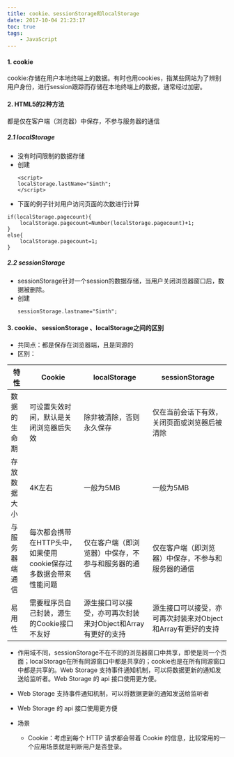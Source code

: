 ```yaml
---
title: cookie、sessionStorage和localStorage
date: 2017-10-04 21:23:17
toc: true
tags:
    - JavaScript
---
```

#### 1. cookie
cookie:存储在用户本地终端上的数据。有时也用cookies，指某些网站为了辨别用户身份，进行session跟踪而存储在本地终端上的数据，通常经过加密。

#### 2. HTML5的2种方法
都是仅在客户端（浏览器）中保存，不参与服务器的通信
<!--more-->

##### 2.1 localStorage
- 没有时间限制的数据存储
- 创建
    ```
    <script>
    localStorage.lastName="Simth";
    </script>
    ```
- 下面的例子针对用户访问页面的次数进行计算
```
if(localStorage.pagecount){
    localStorage.pagecount=Number(localStorage.pagecount)+1;
}
else{
    localStorage.pagecount=1;
}
```

##### 2.2 sessionStorage
- sessionStorage针对一个session的数据存储，当用户关闭浏览器窗口后，数据被删除。
- 创建
    ```
    sessionStorage.lastname="Simth";
    ```

#### 3. cookie、 sessionStorage 、localStorage之间的区别
- 共同点：都是保存在浏览器端，且是同源的
- 区别：

特性 | Cookie | localStorage | sessionStorage
---|---|---|---
数据的生命期 | 可设置失效时间，默认是关闭浏览器后失效 | 除非被清除，否则永久保存 | 	仅在当前会话下有效，关闭页面或浏览器后被清除
存放数据大小 | 4K左右 | 一般为5MB | 一般为5MB
与服务器端通信 | 每次都会携带在HTTP头中，如果使用cookie保存过多数据会带来性能问题 | 仅在客户端（即浏览器）中保存，不参与和服务器的通信 | 仅在客户端（即浏览器）中保存，不参与和服务器的通信
易用性 | 需要程序员自己封装，源生的Cookie接口不友好 | 源生接口可以接受，亦可再次封装来对Object和Array有更好的支持 | 源生接口可以接受，亦可再次封装来对Object和Array有更好的支持

- 作用域不同，sessionStorage不在不同的浏览器窗口中共享，即使是同一个页面；localStorage在所有同源窗口中都是共享的；cookie也是在所有同源窗口中都是共享的。Web Storage 支持事件通知机制，可以将数据更新的通知发送给监听者。Web Storage 的 api 接口使用更方便。
- Web Storage 支持事件通知机制，可以将数据更新的通知发送给监听者
- Web Storage 的 api 接口使用更方便

- 场景
    - Cookie：考虑到每个 HTTP 请求都会带着 Cookie 的信息，比较常用的一个应用场景就是判断用户是否登录。





